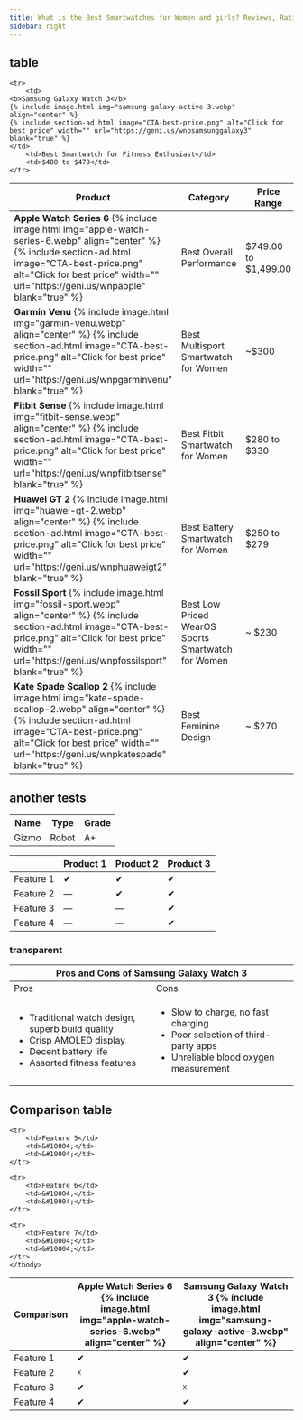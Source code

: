 ```yaml
---
title: What is the Best Smartwatches for Women and girls? Reviews, Ratings & Buying Guide
sidebar: right
---
```

## table
<table>
	<thead>
	<tr>
		<th>Product</th>
		<th>Category</th>
		<th>Price Range</th>
	</tr>
	</thead>
	<tbody>
	<tr>
		<td>
    <b>Apple Watch Series 6</b>
    {% include image.html img="apple-watch-series-6.webp" align="center" %}
    {% include section-ad.html image="CTA-best-price.png" alt="Click for best price" width="" url="https://geni.us/wnpapple" blank="true" %}
    </td>
		<td>Best Overall Performance</td>
		<td>$749.00 to $1,499.00</td>
	</tr>

	<tr>
		<td>
    <b>Samsung Galaxy Watch 3</b>
    {% include image.html img="samsung-galaxy-active-3.webp" align="center" %}
    {% include section-ad.html image="CTA-best-price.png" alt="Click for best price" width="" url="https://geni.us/wnpsamsunggalaxy3" blank="true" %}
    </td>
		<td>Best Smartwatch for Fitness Enthusiast</td>
		<td>$400 to $479</td>
	</tr>

  <tr>
    <td>
    <b>Garmin Venu</b>
    {% include image.html img="garmin-venu.webp" align="center" %}
    {% include section-ad.html image="CTA-best-price.png" alt="Click for best price" width="" url="https://geni.us/wnpgarminvenu" blank="true" %}
    </td>
    <td>Best Multisport Smartwatch for Women</td>
    <td>~$300</td>
  </tr>

  <tr>
    <td>
    <b>Fitbit Sense</b>
    {% include image.html img="fitbit-sense.webp" align="center" %}
    {% include section-ad.html image="CTA-best-price.png" alt="Click for best price" width="" url="https://geni.us/wnpfitbitsense" blank="true" %}
    </td>
    <td>Best Fitbit Smartwatch for Women</td>
    <td>$280 to $330</td>
  </tr>

  <tr>
    <td>
    <b>Huawei GT 2</b>
    {% include image.html img="huawei-gt-2.webp" align="center" %}
    {% include section-ad.html image="CTA-best-price.png" alt="Click for best price" width="" url="https://geni.us/wnphuaweigt2" blank="true" %}
    </td>
    <td>Best Battery Smartwatch for Women</td>
    <td>$250 to $279</td>
  </tr>

  <tr>
    <td>
      <b>Fossil Sport</b>
      {% include image.html img="fossil-sport.webp" align="center" %}
      {% include section-ad.html image="CTA-best-price.png" alt="Click for best price" width="" url="https://geni.us/wnpfossilsport" blank="true" %}
    </td>
    <td>Best Low Priced WearOS Sports Smartwatch for Women</td>
    <td>~ $230</td>
  </tr>

  <tr>
    <td>
    <b>Kate Spade Scallop 2</b>
    {% include image.html img="kate-spade-scallop-2.webp" align="center" %}
    {% include section-ad.html image="CTA-best-price.png" alt="Click for best price" width="" url="https://geni.us/wnpkatespade" blank="true" %}
    </td>
    <td>Best Feminine Design</td>
    <td>~ $270</td>
  </tr>
	</tbody>
</table>


## another tests
<table class="table">
  <tr>
    <th class="table__heading">Name</th>
    <th class="table__heading">Type</th>
    <th class="table__heading">Grade</th>
  </tr>
  <tr class="table__row">
    <td class="table__content" data-heading="Name">Gizmo</td>
    <td class="table__content" data-heading="Type">Robot</td>
    <td class="table__content" data-heading="Grade">A+</td>
  </tr>
</table>

<table>
  <thead>
    <tr class="tr_flex">
      <th class="th_flex">&nbsp;</th>
      <th class="th_flex">Product 1</th>
      <th class="th_flex">Product 2</th>
      <th class="th_flex">Product 3</th>
    </tr>
  </thead>
  <tbody>
    <tr class="tr_flex">
      <td class ="td_flex">Feature 1</td>
      <td class ="td_flex">&#10004;</td>
      <td class ="td_flex">&#10004;</td>
      <td class ="td_flex">&#10004;</td>
    </tr>
    <tr class="tr_flex">
      <td class ="td_flex">Feature 2</td>
      <td class ="td_flex">&mdash;</td>
      <td class ="td_flex">&#10004;</td>
      <td class ="td_flex">&#10004;</td>
    </tr>
    <tr class="tr_flex">
      <td class ="td_flex">Feature 3</td>
      <td class ="td_flex">&mdash;</td>
      <td class ="td_flex">&mdash;</td>
      <td class ="td_flex">&#10004;</td>
    </tr>
    <tr class="tr_flex">
      <td class ="td_flex">Feature 4</td>
      <td class ="td_flex">&mdash;</td>
      <td class ="td_flex">&mdash;</td>
      <td class ="td_flex">&#10004;</td>
    </tr>
  </tbody>
</table>


### transparent
<div>
 <table>
   <tr>
     <th colspan = "4" class = "top">
       Pros and Cons of Samsung Galaxy Watch 3
     </th>
   </tr>
   <colgroup>
   <col span="1" style="width: 50%;">
   <col span="1" style="width: 50%;">
   </colgroup>
   <tbody>
   <tr>
     <td class = "left">
       Pros
     </td>
     <td class = "right r-bor">
       Cons
     </td>
   </tr>
   <tr>
     <td class = "content-left">
      <ul id="protick">
        <li>Traditional watch design, superb build quality</li>
        <li>Crisp AMOLED display</li>
        <li>Decent battery life</li>
        <li>Assorted fitness features</li>
      </ul>
     </td>
     <td class = "content-right r-bor">
      <ul id="consx">
        <li>Slow to charge, no fast charging</li>
        <li>Poor selection of third-party apps</li>
        <li>Unreliable blood oxygen measurement</li>
      </ul>
     </td>
   </tr>
   </tbody>
 </table>
 </div>


## Comparison table

 <table>
 	<thead>
 	<tr>
 		<th class="left">Comparison</th>
 		<th class="middle"><b>Apple Watch Series 6</b>
    {% include image.html img="apple-watch-series-6.webp" align="center" %}</th>
 		<th><b>Samsung Galaxy Watch 3</b>
    {% include image.html img="samsung-galaxy-active-3.webp" align="center" %}</th>
 	</tr>
 	</thead>
 	<tbody>
 	<tr>
 		<td>Feature 1</td>
 		<td class="check">&#10004;</td>
 		<td class="check">&#10004;</td>
 	</tr>

  <tr>
 		<td>Feature 2</td>
 		<td class="wrong">&#9747;</td>
 		<td>&#10004;</td>
 	</tr>

  <tr>
     <td>Feature 3</td>
     <td>&#10004;</td>
     <td>&#9747;</td>
   </tr>

   <tr>
  		<td>Feature 4</td>
  		<td>&#10004;</td>
  		<td>&#10004;</td>
  	</tr>

    <tr>
   		<td>Feature 5</td>
   		<td>&#10004;</td>
   		<td>&#10004;</td>
   	</tr>

    <tr>
   		<td>Feature 6</td>
   		<td>&#10004;</td>
   		<td>&#10004;</td>
   	</tr>

    <tr>
   		<td>Feature 7</td>
   		<td>&#10004;</td>
   		<td>&#10004;</td>
   	</tr>
 	</tbody>
 </table>
